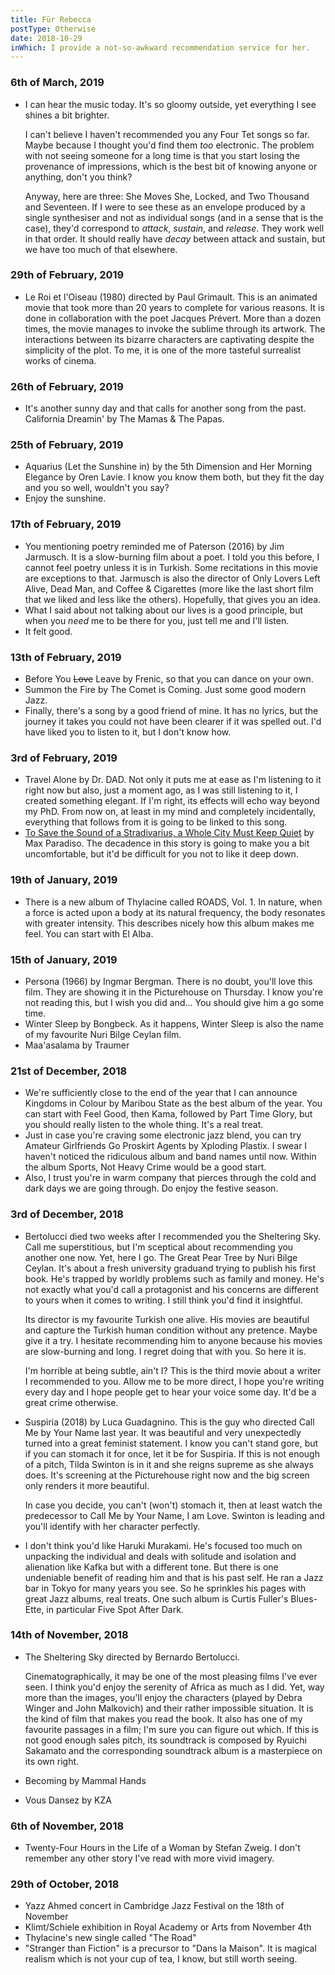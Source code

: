 ```yaml
---
title: Für Rebecca
postType: Otherwise
date: 2018-10-29
inWhich: I provide a not-so-awkward recommendation service for her.
---
```


### 6th of March, 2019

  - I can hear the music today. It's so gloomy outside, yet everything I see
    shines a bit brighter.

    I can't believe I haven't recommended you any Four Tet songs so far. Maybe
    because I thought you'd find them _too_ electronic.  The problem with not
    seeing someone for a long time is that you start losing the provenance of
    impressions, which is the best bit of knowing anyone or anything, don't you
    think?

    Anyway, here are three: She Moves She, Locked, and Two Thousand and
    Seventeen. If I were to see these as an envelope produced by a single
    synthesiser and not as individual songs (and in a sense that is the case),
    they'd correspond to _attack_, _sustain_, and _release_. They work well in
    that order. It should really have _decay_ between attack and sustain, but we
    have too much of that elsewhere.

### 29th of February, 2019

  - Le Roi et l'Oiseau (1980) directed by Paul Grimault. This is an animated
    movie that took more than 20 years to complete for various reasons. It is
    done in collaboration with the poet Jacques Prévert. More than a dozen
    times, the movie manages to invoke the sublime through its artwork. The
    interactions between its bizarre characters are captivating despite the
    simplicity of the plot. To me, it is one of the more tasteful surrealist
    works of cinema.

### 26th of February, 2019
  - It's another sunny day and that calls for another song from the past.
    California Dreamin' by The Mamas & The Papas.

### 25th of February, 2019
  - Aquarius (Let the Sunshine in) by the 5th Dimension and Her Morning Elegance
    by Oren Lavie. I know you know them both, but they fit the day and you so
    well, wouldn't you say?
  - Enjoy the sunshine.

### 17th of February, 2019
  - You mentioning poetry reminded me of Paterson (2016) by Jim Jarmusch. It is
    a slow-burning film about a poet. I told you this before, I cannot feel
    poetry unless it is in Turkish. Some recitations in this movie are
    exceptions to that. Jarmusch is also the director of Only Lovers Left Alive,
    Dead Man, and Coffee & Cigarettes (more like the last short film that we
    liked and less like the others). Hopefully, that gives you an idea.
  - What I said about not talking about our lives is a good principle, but when
    you _need_ me to be there for you, just tell me and I'll listen.
  - It felt good.

### 13th of February, 2019

  - Before You ~~Love~~ Leave by Frenic, so that you can dance on your own.
  - Summon the Fire by The Comet is Coming. Just some good modern Jazz.
  - Finally, there's a song by a good friend of mine. It has no lyrics, but the
    journey it takes you could not have been clearer if it was spelled out. I'd
    have liked you to listen to it, but I don't know how.

### 3rd of February, 2019

  - Travel Alone by Dr. DAD. Not only it puts me at ease as I'm listening to it
    right now but also, just a moment ago, as I was still listening to it, I
    created something elegant. If I'm right, its effects will echo way beyond my
    PhD. From now on, at least in my mind and completely incidentally,
    everything that follows from it is going to be linked to this song.
  - [To Save the Sound of a Stradivarius, a Whole City Must Keep
    Quiet](https://www.nytimes.com/2019/01/17/arts/music/stradivarius-sound-bank-recording-cremona.html)
    by Max Paradiso. The decadence in this story is going to make you a bit
    uncomfortable, but it'd be difficult for you not to like it deep down.

### 19th of January, 2019

  - There is a new album of Thylacine called ROADS, Vol. 1. In nature, when a
    force is acted upon a body at its natural frequency, the body resonates with
    greater intensity. This describes nicely how this album makes me feel. You
    can start with El Alba.

### 15th of January, 2019

  - Persona (1966) by Ingmar Bergman. There is no doubt, you'll love this film.
    They are showing it in the Picturehouse on Thursday. I know you're not
    reading this, but I wish you did and... You should give him a go some time.
  - Winter Sleep by Bongbeck. As it happens, Winter Sleep is also the name of my
    favourite Nuri Bilge Ceylan film.
  - Maa'asalama by Traumer

### 21st of December, 2018

  - We're sufficiently close to the end of the year that I can announce Kingdoms
    in Colour by Maribou State as the best album of the year. You can start with
    Feel Good, then Kama, followed by Part Time Glory, but you should really
    listen to the whole thing. It's a real treat.
  - Just in case you're craving some electronic jazz blend, you can try Amateur
    Girlfriends Go Proskirt Agents by Xploding Plastix. I swear I haven't
    noticed the ridiculous album and band names until now. Within the album
    Sports, Not Heavy Crime would be a good start.
  - Also, I trust you're in warm company that pierces through the cold and dark
    days we are going through. Do enjoy the festive season.

### 3rd of December, 2018

  - Bertolucci died two weeks after I recommended you the Sheltering Sky. Call
    me superstitious, but I'm sceptical about recommending you another one now.
    Yet, here I go. The Great Pear Tree by Nuri Bilge Ceylan. It's about a fresh
    university graduand trying to publish his first book. He's trapped by
    worldly problems such as family and money. He's not exactly what you'd call
    a protagonist and his concerns are different to yours when it comes to
    writing. I still think you'd find it insightful.

    Its director is my favourite Turkish one alive. His movies are beautiful and
    capture the Turkish human condition without any pretence. Maybe give it a
    try. I hesitate recommending him to anyone because his movies are
    slow-burning and long. I regret doing that with you. So here it is.

    I'm horrible at being subtle, ain't I? This is the third movie about a
    writer I recommended to you. Allow me to be more direct, I hope you're
    writing every day and I hope people get to hear your voice some day. It'd be
    a great crime otherwise.
  - Suspiria (2018) by Luca Guadagnino. This is the guy who directed Call Me by
    Your Name last year. It was beautiful and very unexpectedly turned into a
    great feminist statement. I know you can't stand gore, but if you can
    stomach it for once, let it be for Suspiria. If this is not enough of a
    pitch, Tilda Swinton is in it and she reigns supreme as she always does.
    It's screening at the Picturehouse right now and the big screen only renders
    it more beautiful.

    In case you decide, you can't (won't) stomach it, then at least watch the
    predecessor to Call Me by Your Name, I am Love. Swinton is leading and
    you'll identify with her character perfectly.
  - I don't think you'd like Haruki Murakami. He's focused too much on unpacking
    the individual and deals with solitude and isolation and alienation like
    Kafka but with a different tone. But there is one undeniable benefit of
    reading him and that is his past self. He ran a Jazz bar in Tokyo for many
    years you see. So he sprinkles his pages with great Jazz albums, real
    treats. One such album is Curtis Fuller's Blues-Ette, in particular Five
    Spot After Dark.

### 14th of November, 2018

  - The Sheltering Sky directed by Bernardo Bertolucci.

    Cinematographically, it may be one of the most pleasing films I've ever
    seen.  I think you'd enjoy the serenity of Africa as much as I did. Yet, way
    more than the images, you'll enjoy the characters (played by Debra Winger
    and John Malkovich) and their rather impossible situation. It is the kind of
    film that makes you read the book. It also has one of my favourite passages
    in a film; I'm sure you can figure out which. If this is not good enough
    sales pitch, its soundtrack is composed by Ryuichi Sakamato and the
    corresponding soundtrack album is a masterpiece on its own right.
  - Becoming by Mammal Hands
  - Vous Dansez by KZA

### 6th of November, 2018

- Twenty-Four Hours in the Life of a Woman by Stefan Zweig. I don't remember any
  other story I've read with more vivid imagery.

### 29th of October, 2018

- Yazz Ahmed concert in Cambridge Jazz Festival on the 18th of November
- Klimt/Schiele exhibition in Royal Academy or Arts from November 4th
- Thylacine's new single called "The Road"
- "Stranger than Fiction" is a precursor to "Dans la Maison". It is magical
  realism which is not your cup of tea, I know, but still worth seeing.
